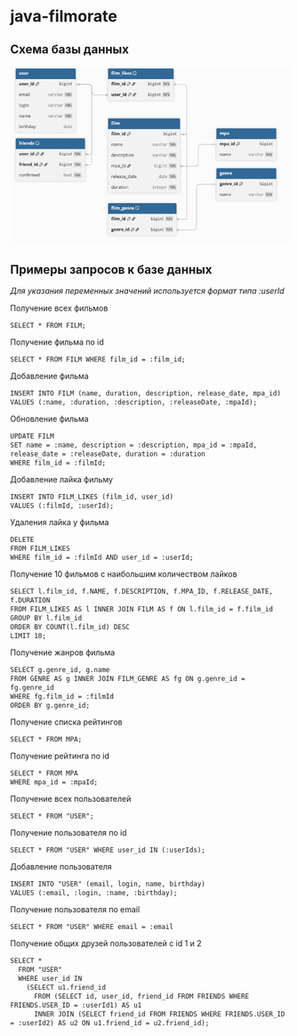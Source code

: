 # java-filmorate

## Схема базы данных

![Ссылка](/schema.png)

## Примеры запросов к базе данных
*Для указания переменных значений используется формат типа :userId*

Получение всех фильмов
```
SELECT * FROM FILM;
```

Получение фильма по id
```
SELECT * FROM FILM WHERE film_id = :film_id;
```

Добавление фильма
```
INSERT INTO FILM (name, duration, description, release_date, mpa_id) 
VALUES (:name, :duration, :description, :releaseDate, :mpaId);
```

Обновление фильма
```
UPDATE FILM 
SET name = :name, description = :description, mpa_id = :mpaId, release_date = :releaseDate, duration = :duration 
WHERE film_id = :filmId;
```

Добавление лайка фильму
```
INSERT INTO FILM_LIKES (film_id, user_id) 
VALUES (:filmId, :userId);
```

Удаления лайка у фильма
```
DELETE 
FROM FILM_LIKES 
WHERE film_id = :filmId AND user_id = :userId;
```

Получение 10 фильмов с наибольшим количеством лайков
```
SELECT l.film_id, f.NAME, f.DESCRIPTION, f.MPA_ID, f.RELEASE_DATE, f.DURATION
FROM FILM_LIKES AS l INNER JOIN FILM AS f ON l.film_id = f.film_id
GROUP BY l.film_id
ORDER BY COUNT(l.film_id) DESC
LIMIT 10;
```

Получение жанров фильма
```
SELECT g.genre_id, g.name
FROM GENRE AS g INNER JOIN FILM_GENRE AS fg ON g.genre_id = fg.genre_id
WHERE fg.film_id = :filmId
ORDER BY g.genre_id;
```

Получение списка рейтингов
```
SELECT * FROM MPA;
```

Получение рейтинга по id
```
SELECT * FROM MPA 
WHERE mpa_id = :mpaId;
```

Получение всех пользователей
```
SELECT * FROM "USER";
```

Получение пользователя по id
```
SELECT * FROM "USER" WHERE user_id IN (:userIds);
```

Добавление пользователя
```
INSERT INTO "USER" (email, login, name, birthday) 
VALUES (:email, :login, :name, :birthday);
```

Получение пользователя по email
```
SELECT * FROM "USER" WHERE email = :email
```

Получение общих друзей пользователей с id 1 и 2
```
SELECT * 
  FROM "USER" 
  WHERE user_id IN
    (SELECT u1.friend_id
      FROM (SELECT id, user_id, friend_id FROM FRIENDS WHERE FRIENDS.USER_ID = :userId1) AS u1
      INNER JOIN (SELECT friend_id FROM FRIENDS WHERE FRIENDS.USER_ID = :userId2) AS u2 ON u1.friend_id = u2.friend_id);
```